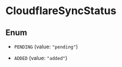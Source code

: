 

# CloudflareSyncStatus

## Enum


* `PENDING` (value: `"pending"`)

* `ADDED` (value: `"added"`)



